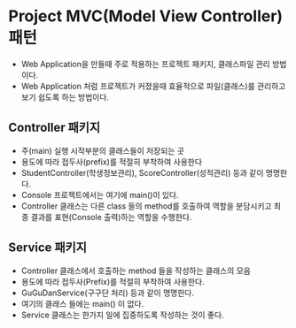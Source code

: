# Project MVC(Model View Controller) 패턴
* Web Application을 만들때 주로 적용하는 프로젝트 패키지, 클래스파일 관리 방법이다.
* Web Application 처럼 프로젝트가 커졌을때 효율적으로 파일(클래스)를 관리하고 보기 쉽도록 하는 방법이다.

## Controller 패키지
* 주(main) 실행 시작부분의 클래스들이 저장되는 곳
* 용도에 따라 접두사(prefix)를 적절히 부착하여 사용한다
* StudentController(학생정보관리), ScoreController(성적관리) 등과 같이 명명한다.
* Console 프로젝트에서는 여기에 main()이 있다.
* Controller 클래스는 다른 class 들의 method를 호출하여 역할을 분담시키고 최종 결과를 표현(Console 출력)하는 역할을 수행한다.

## Service 패키지
* Controller 클래스에서 호출하는 method 들을 작성하는 클래스의 모음
* 용도에 따라 접두사(Prefix)를 적절히 부착하여 사용한다.
* GuGuDanService(구구단 처리) 등과 같이 명명한다.
* 여기의 클래스 들에는 main() 이 없다.
* Service 클래스는 한가지 일에 집중하도록 작성하는 것이 좋다.
